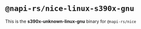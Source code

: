 # `@napi-rs/nice-linux-s390x-gnu`

This is the **s390x-unknown-linux-gnu** binary for `@napi-rs/nice`
